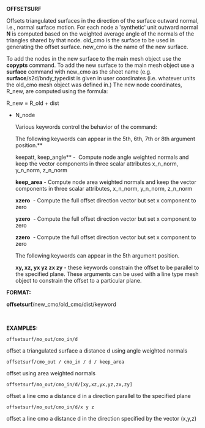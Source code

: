 

 **OFFSETSURF**

  Offsets triangulated surfaces in the direction of the surface
  outward normal, i.e., normal surface motion. For each node a
  'synthetic' unit outward normal **N** is computed based on the
  weighted average angle of the normals of the triangles shared by
  that node. old\_cmo is the surface to be used in generating the
  offset surface. new\_cmo is the name of the new surface.

  To add the nodes in the new surface to the main mesh object use the
  **copypts** command. To add the new surface to the main mesh object
  use a **surface** command with new\_cmo as the sheet name (e.g.
  **surface**/s2d/bndy\_typedist is given in user coordinates (i.e.
  whatever units the old\_cmo mesh object was defined in.) The new
  node coordinates, R\_new, are computed using the formula:
 
   R\_new = R\_old + dist 
* N\_node
 
  Various keywords control the behavior of the command:
 
   The following keywords can appear in the 5th, 6th, 7th or 8th
   argument position.**

   keepatt, keep\_angle** -  Compute node angle weighted normals and
   keep the vector components in three scalar attributes x\_n\_norm,
   y\_n\_norm, z\_n\_norm

   **keep\_area** - Compute node area weighted normals and keep the
   vector components in three scalar attributes, x\_n\_norm,
   y\_n\_norm, z\_n\_norm

   **xzero**  - Compute the full offset direction vector but set x
   component to zero

   **yzero**  - Compute the full offset direction vector but set x
   component to zero

   **zzero**  - Compute the full offset direction vector but set x
   component to zero

   
   The following keywords can appear in the 5th argument position.

   **xy, xz, yx yz zx zy** - these keywords constrain the offset to
   be parallel to the specified plane. These arguments can be used
   with a line type mesh object to constrain the offset to a
   particular plane.

**FORMAT:**
 

**offsetsurf**/new\_cmo/old\_cmo/dist/keyword

 

**EXAMPLES:**

    offsetsurf/mo_out/cmo_in/d
    
offset a triangulated surface a distance d using angle weighted normals

    offsetsurf/cmo_out / cmo_in / d / keep_area 

offset using area weighted normals

    offsetsurf/mo_out/cmo_in/d/[xy,xz,yx,yz,zx,zy]

offset a line cmo a distance d in a direction parallel to the specified
plane

    offsetsurf/mo_out/cmo_in/d/x y z

offset a line cmo a distance d in the direction specified by the vector
(x,y,z)

 

 

